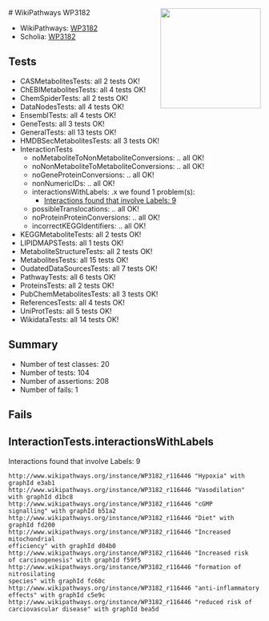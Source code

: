 <img style="float: right; width: 200px" src="https://upload.wikimedia.org/wikipedia/commons/thumb/8/83/Wplogo_with_text_500.png/640px-Wplogo_with_text_500.png" />
# WikiPathways WP3182

* WikiPathways: [WP3182](https://new.wikipathways.org/pathways/WP3182)
* Scholia: [WP3182](https://scholia.toolforge.org/wikipathways/WP3182)
## Tests
* CASMetabolitesTests: all 2 tests OK!
* ChEBIMetabolitesTests: all 4 tests OK!
* ChemSpiderTests: all 2 tests OK!
* DataNodesTests: all 4 tests OK!
* EnsemblTests: all 4 tests OK!
* GeneTests: all 3 tests OK!
* GeneralTests: all 13 tests OK!
* HMDBSecMetabolitesTests: all 3 tests OK!
* InteractionTests
    * noMetaboliteToNonMetaboliteConversions: .. all OK!
    * noNonMetaboliteToMetaboliteConversions: .. all OK!
    * noGeneProteinConversions: .. all OK!
    * nonNumericIDs: .. all OK!
    * interactionsWithLabels: .x we found 1 problem(s):
        * [Interactions found that involve Labels: 9](#630d2680)
    * possibleTranslocations: .. all OK!
    * noProteinProteinConversions: .. all OK!
    * incorrectKEGGIdentifiers: .. all OK!
* KEGGMetaboliteTests: all 2 tests OK!
* LIPIDMAPSTests: all 1 tests OK!
* MetaboliteStructureTests: all 2 tests OK!
* MetabolitesTests: all 15 tests OK!
* OudatedDataSourcesTests: all 7 tests OK!
* PathwayTests: all 6 tests OK!
* ProteinsTests: all 2 tests OK!
* PubChemMetabolitesTests: all 3 tests OK!
* ReferencesTests: all 4 tests OK!
* UniProtTests: all 5 tests OK!
* WikidataTests: all 14 tests OK!


## Summary

* Number of test classes: 20
* Number of tests: 104
* Number of assertions: 208
* Number of fails: 1

## Fails

<a name="630d2680" />

## InteractionTests.interactionsWithLabels

Interactions found that involve Labels: 9
```
http://www.wikipathways.org/instance/WP3182_r116446 "Hypoxia" with graphId e3ab1
http://www.wikipathways.org/instance/WP3182_r116446 "Vasodilation" with graphId d1bc8
http://www.wikipathways.org/instance/WP3182_r116446 "cGMP
signalling" with graphId b51a2
http://www.wikipathways.org/instance/WP3182_r116446 "Diet" with graphId fd200
http://www.wikipathways.org/instance/WP3182_r116446 "Increased
mitochondrial
efficiency" with graphId d04b0
http://www.wikipathways.org/instance/WP3182_r116446 "Increased risk
of carcinogenesis" with graphId f59f5
http://www.wikipathways.org/instance/WP3182_r116446 "formation of
nitrosilating
species" with graphId fc60c
http://www.wikipathways.org/instance/WP3182_r116446 "anti-inflammatory
effects" with graphId c5e9c
http://www.wikipathways.org/instance/WP3182_r116446 "reduced risk of
carciovascular disease" with graphId bea5d
```

